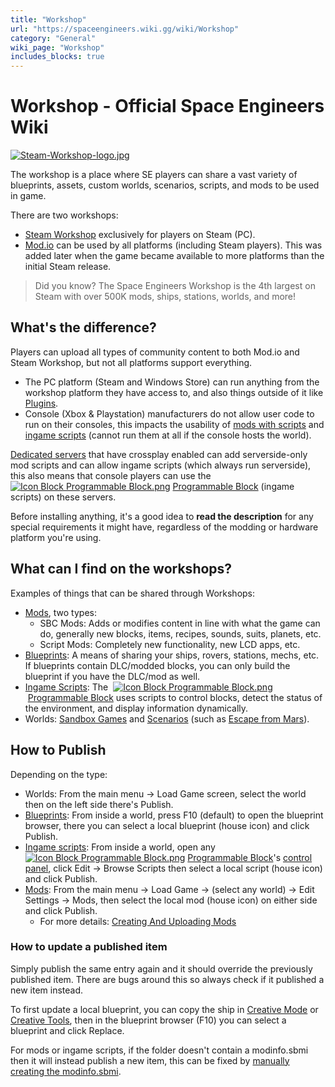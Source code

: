 ```yaml
---
title: "Workshop"
url: "https://spaceengineers.wiki.gg/wiki/Workshop"
category: "General"
wiki_page: "Workshop"
includes_blocks: true
---
```


# Workshop - Official Space Engineers Wiki

[![Steam-Workshop-logo.jpg](https://spaceengineers.wiki.gg/images/thumb/Steam-Workshop-logo.jpg/320px-Steam-Workshop-logo.jpg?44a456)](https://spaceengineers.wiki.gg/wiki/File:Steam-Workshop-logo.jpg)

The workshop is a place where SE players can share a vast variety of blueprints, assets, custom worlds, scenarios, scripts, and mods to be used in game.

There are two workshops:

*   [Steam Workshop](https://steamcommunity.com/app/244850/workshop/) exclusively for players on Steam (PC).
*   [Mod.io](https://spaceengineers.mod.io/) can be used by all platforms (including Steam players). This was added later when the game became available to more platforms than the initial Steam release.

> Did you know? The Space Engineers Workshop is the 4th largest on Steam with over 500K mods, ships, stations, worlds, and more!

## What's the difference?

Players can upload all types of community content to both Mod.io and Steam Workshop, but not all platforms support everything.

*   The PC platform (Steam and Windows Store) can run anything from the workshop platform they have access to, and also things outside of it like [Plugins](https://spaceengineers.wiki.gg/wiki/Plugins "Plugins").
*   Console (Xbox & Playstation) manufacturers do not allow user code to run on their consoles, this impacts the usability of [mods with scripts](https://spaceengineers.wiki.gg/wiki/Mods "Mods") and [ingame scripts](https://spaceengineers.wiki.gg/wiki/Scripts "Scripts") (cannot run them at all if the console hosts the world).

[Dedicated servers](https://spaceengineers.wiki.gg/wiki/Setting_up_a_Space_Engineers_Dedicated_Server "Setting up a Space Engineers Dedicated Server") that have crossplay enabled can add serverside-only mod scripts and can allow ingame scripts (which always run serverside), this also means that console players can use the  [![Icon Block Programmable Block.png](https://spaceengineers.wiki.gg/images/thumb/Icon_Block_Programmable_Block.png/21px-Icon_Block_Programmable_Block.png?9d067f)](https://spaceengineers.wiki.gg/wiki/Programmable_Block "Programmable Block") [Programmable Block](https://spaceengineers.wiki.gg/wiki/Programmable_Block "Programmable Block") (ingame scripts) on these servers.

Before installing anything, it's a good idea to **read the description** for any special requirements it might have, regardless of the modding or hardware platform you're using.

## What can I find on the workshops?

Examples of things that can be shared through Workshops:

*   [Mods](https://spaceengineers.wiki.gg/wiki/Mods "Mods"), two types:
    *   SBC Mods: Adds or modifies content in line with what the game can do, generally new blocks, items, recipes, sounds, suits, planets, etc.
    *   Script Mods: Completely new functionality, new LCD apps, etc.
*   [Blueprints](https://spaceengineers.wiki.gg/wiki/Blueprint "Blueprint"): A means of sharing your ships, rovers, stations, mechs, etc. If blueprints contain DLC/modded blocks, you can only build the blueprint if you have the DLC/mod as well.
*   [Ingame Scripts](https://spaceengineers.wiki.gg/wiki/Scripts "Scripts"): The  [![Icon Block Programmable Block.png](https://spaceengineers.wiki.gg/images/thumb/Icon_Block_Programmable_Block.png/21px-Icon_Block_Programmable_Block.png?9d067f)](https://spaceengineers.wiki.gg/wiki/Programmable_Block "Programmable Block") [Programmable Block](https://spaceengineers.wiki.gg/wiki/Programmable_Block "Programmable Block") uses scripts to control blocks, detect the status of the environment, and display information dynamically.
*   Worlds: [Sandbox Games](https://spaceengineers.wiki.gg/wiki/Sandbox_Game "Sandbox Game") and [Scenarios](https://spaceengineers.wiki.gg/wiki/Scenario "Scenario") (such as [Escape from Mars](https://steamcommunity.com/sharedfiles/filedetails/?id=1653185489)).

## How to Publish

Depending on the type:

*   Worlds: From the main menu -> Load Game screen, select the world then on the left side there's Publish.
*   [Blueprints](https://spaceengineers.wiki.gg/wiki/Blueprint "Blueprint"): From inside a world, press F10 (default) to open the blueprint browser, there you can select a local blueprint (house icon) and click Publish.
*   [Ingame scripts](https://spaceengineers.wiki.gg/wiki/Scripts "Scripts"): From inside a world, open any  [![Icon Block Programmable Block.png](https://spaceengineers.wiki.gg/images/thumb/Icon_Block_Programmable_Block.png/21px-Icon_Block_Programmable_Block.png?9d067f)](https://spaceengineers.wiki.gg/wiki/Programmable_Block "Programmable Block") [Programmable Block](https://spaceengineers.wiki.gg/wiki/Programmable_Block "Programmable Block")'s [control panel](https://spaceengineers.wiki.gg/wiki/Terminal#Control_Panel "Terminal"), click Edit -> Browse Scripts then select a local script (house icon) and click Publish.
*   [Mods](https://spaceengineers.wiki.gg/wiki/Modding "Modding"): From the main menu -> Load Game -> (select any world) -> Edit Settings -> Mods, then select the local mod (house icon) on either side and click Publish.
    *   For more details: [Creating And Uploading Mods](https://spaceengineers.wiki.gg/wiki/Modding/Tutorials/Creating_And_Uploading_Mods "Modding/Tutorials/Creating And Uploading Mods")

### How to update a published item

Simply publish the same entry again and it should override the previously published item. There are bugs around this so always check if it published a new item instead.

To first update a local blueprint, you can copy the ship in [Creative Mode](https://spaceengineers.wiki.gg/wiki/Creative_Mode "Creative Mode") or [Creative Tools](https://spaceengineers.wiki.gg/wiki/Creative_Tools "Creative Tools"), then in the blueprint browser (F10) you can select a blueprint and click Replace.

For mods or ingame scripts, if the folder doesn't contain a modinfo.sbmi then it will instead publish a new item, this can be fixed by [manually creating the modinfo.sbmi](https://spaceengineers.wiki.gg/wiki/Modding/Tutorials/Creating_And_Uploading_Mods#Manually_creating_the_modinfo.sbmi "Modding/Tutorials/Creating And Uploading Mods").
